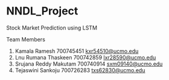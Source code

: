 # NNDL_Project
Stock Market Prediction using LSTM

  Team Members      
1. Kamala Ramesh         700745451   kxr54510@ucmo.edu
2. Lnu Rumana Thaskeen   700742859   lxr28590@ucmo.edu
3. Srujana Reddy Makutam 700740914   sxm09140@ucmo.edu
4. Tejaswini Sankoju     700726283   txs62830@ucmo.edu
